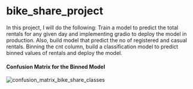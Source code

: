 # bike_share_project
In this project, I will do the following: Train a model to predict the total rentals for any given day and implementing gradio to deploy the model in production. Also, build model that predict the no of registered and casual rentals. Binning the cnt column, build a classification model to predict binned values of rentals and deploy the model.

#### Confusion Matrix for the Binned Model
![confusion_matrix_bike_share_classes](https://github.com/user-attachments/assets/1583d5c9-c99c-48ad-981c-d3d74e754952)
